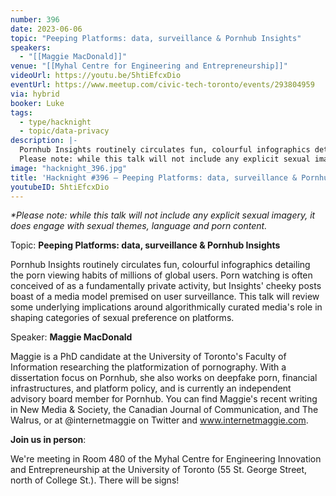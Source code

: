 ```yaml
---
number: 396
date: 2023-06-06
topic: "Peeping Platforms: data, surveillance & Pornhub Insights"
speakers:
  - "[[Maggie MacDonald]]"
venue: "[[Myhal Centre for Engineering and Entrepreneurship]]"
videoUrl: https://youtu.be/5htiEfcxDio
eventUrl: https://www.meetup.com/civic-tech-toronto/events/293804959
via: hybrid
booker: Luke
tags:
  - type/hacknight
  - topic/data-privacy
description: |-
  Pornhub Insights routinely circulates fun, colourful infographics detailing the porn viewing habits of millions of global users. Porn watching is often conceived of as a fundamentally private activity, but Insights' cheeky posts boast of a media model premised on user surveillance. This talk will review some underlying implications around algorithmically curated media's role in shaping categories of sexual preference on platforms.
  Please note: while this talk will not include any explicit sexual imagery, it does engage with sexual themes, language and porn content.
image: "hacknight_396.jpg"
title: 'Hacknight #396 – Peeping Platforms: data, surveillance & Pornhub Insights'
youtubeID: 5htiEfcxDio
---
```

*\*Please note: while this talk will not include any explicit sexual imagery, it does engage with sexual themes, language and porn content.*

Topic: **Peeping Platforms: data, surveillance & Pornhub Insights**

Pornhub Insights routinely circulates fun, colourful infographics detailing the porn viewing habits of millions of global users. Porn watching is often conceived of as a fundamentally private activity, but Insights' cheeky posts boast of a media model premised on user surveillance. This talk will review some underlying implications around algorithmically curated media's role in shaping categories of sexual preference on platforms.

Speaker: **Maggie MacDonald**

Maggie is a PhD candidate at the University of Toronto's Faculty of Information researching the platformization of pornography. With a dissertation focus on Pornhub, she also works on deepfake porn, financial infrastructures, and platform policy, and is currently an independent advisory board member for Pornhub. You can find Maggie's recent writing in New Media & Society, the Canadian Journal of Communication, and The Walrus, or at @internetmaggie on Twitter and www.internetmaggie.com.

**Join us in person**:

We're meeting in Room 480 of the Myhal Centre for Engineering Innovation and Entrepreneurship at the University of Toronto (55 St. George Street, north of College St.). There will be signs!